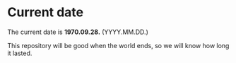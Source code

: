 # Current date

The current date is **1970.09.28.** (YYYY.MM.DD.)

This repository will be good when the world ends, so we will know how long it lasted.